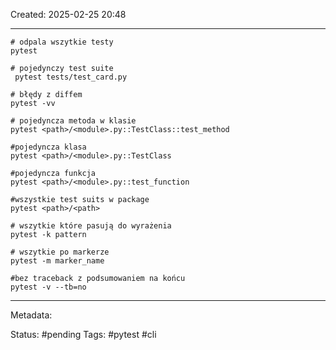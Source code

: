 Created: 2025-02-25 20:48

---



```shell
# odpala wszytkie testy
pytest

# pojedynczy test suite
 pytest tests/test_card.py

# błędy z diffem
pytest -vv

# pojedyncza metoda w klasie
pytest <path>/<module>.py::TestClass::test_method

#pojedyncza klasa
pytest <path>/<module>.py::TestClass

#pojedyncza funkcja
pytest <path>/<module>.py::test_function

#wszystkie test suits w package
pytest <path>/<path>

# wszytkie które pasują do wyrażenia
pytest -k pattern

# wszytkie po markerze
pytest -m marker_name

#bez traceback z podsumowaniem na końcu
pytest -v --tb=no
```

---
Metadata:

Status: #pending
Tags: #pytest #cli
